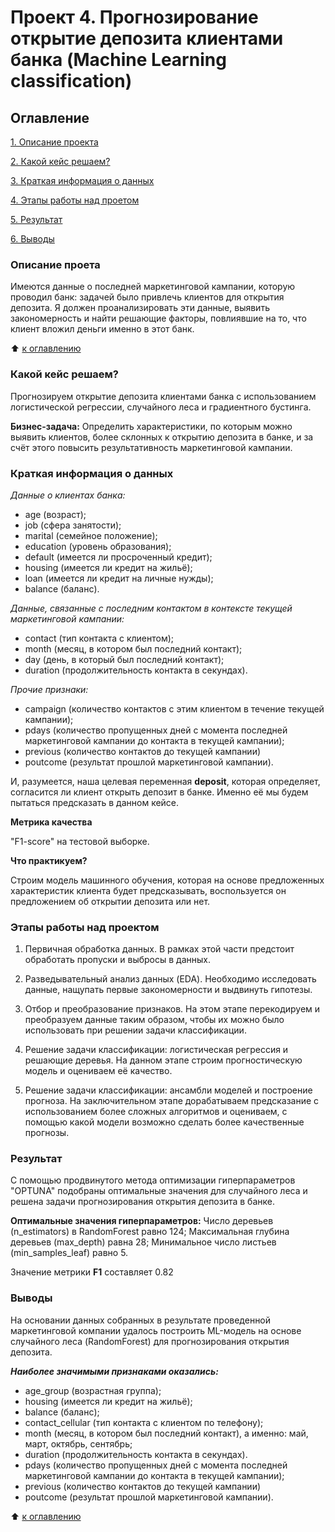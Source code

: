 # Проект 4. Прогнозирование открытие депозита клиентами банка (Machine Learning classification)

## Оглавление
[1. Описание проекта](https://github.com/Dushka97/SkillFactory/tree/main/project_4/README_ML4.md#Описание-проекта)

[2. Какой кейс решаем?](https://github.com/Dushka97/SkillFactory/tree/main/project_4/README_ML4.md#Какой-кейс-решаем?)

[3. Краткая информация о данных](https://github.com/Dushka97/SkillFactory/tree/main/project_4/README_ML4.md#Краткая-информация-о-данных)

[4. Этапы работы над проетом](https://github.com/Dushka97/SkillFactory/tree/main/project_4/README_ML4.md#Этапы-работы-над-проектом)

[5. Результат](https://github.com/Dushka97/SkillFactory/tree/main/project_4/README_ML4.md#Результат)

[6. Выводы](https://github.com/Dushka97/SkillFactory/tree/main/project_4/README_ML4.md#Выводы)

### Описание проета
Имеются данные о последней маркетинговой кампании, которую проводил банк: задачей было привлечь клиентов для открытия депозита. Я должен проанализировать эти данные, выявить закономерность и найти решающие факторы, повлиявшие на то, что клиент вложил деньги именно в этот банк.

:arrow_up: [к оглавлению](https://github.com/Dushka97/SkillFactory/tree/main/project_4/README_ML4.md#Оглавление)

### Какой кейс решаем?

Прогнозируем открытие депозита клиентами банка с использованием логистической регрессии, случайного леса и градиентного бустинга.

**Бизнес-задача:**
Определить характеристики, по которым можно выявить клиентов, более склонных к открытию депозита в банке, и за счёт этого повысить результативность маркетинговой кампании.

### Краткая информация о данных

*Данные о клиентах банка:*

- age (возраст);
- job (сфера занятости);
- marital (семейное положение);
- education (уровень образования);
- default (имеется ли просроченный кредит);
- housing (имеется ли кредит на жильё);
- loan (имеется ли кредит на личные нужды);
- balance (баланс).

*Данные, связанные с последним контактом в контексте текущей маркетинговой кампании:*

- contact (тип контакта с клиентом);
- month (месяц, в котором был последний контакт);
- day (день, в который был последний контакт);
- duration (продолжительность контакта в секундах).

*Прочие признаки:*

- campaign (количество контактов с этим клиентом в течение текущей кампании);
- pdays (количество пропущенных дней с момента последней маркетинговой кампании до контакта в текущей кампании);
- previous (количество контактов до текущей кампании)
- poutcome (результат прошлой маркетинговой кампании).

И, разумеется, наша целевая переменная **deposit**, которая определяет, согласится ли клиент открыть депозит в банке. Именно её мы будем пытаться предсказать в данном кейсе.

**Метрика качества**

"F1-score" на тестовой выборке.

**Что практикуем?**

Строим модель машинного обучения, которая на основе предложенных характеристик клиента будет предсказывать, воспользуется он предложением об открытии депозита или нет.


### Этапы работы над проектом

1) Первичная обработка данных. В рамках этой части предстоит обработать пропуски и выбросы в данных.

2) Разведывательный анализ данных (EDA). Необходимо исследовать данные, нащупать первые закономерности и выдвинуть гипотезы.

3) Отбор и преобразование признаков. На этом этапе перекодируем и преобразуем данные таким образом, чтобы их можно было использовать при решении задачи классификации.

4) Решение задачи классификации: логистическая регрессия и решающие деревья. На данном этапе строим прогностическую модель и оцениваем её качество.

5) Решение задачи классификации: ансамбли моделей и построение прогноза. На заключительном этапе дорабатываем предсказание с использованием более сложных алгоритмов и оцениваем, с помощью какой модели возможно сделать более качественные прогнозы.


### Результат

С помощью продвинутого метода оптимизации гиперпараметров "OPTUNA" подобраны оптимальные значения для случайного леса и решена задачи прогнозирования открытия депозита в банке. 

**Оптимальные значения гиперпараметров:**
Число деревьев (n_estimators) в RandomForest равно 124; 
Максимальная глубина деревьев (max_depth) равна 28;
Минимальное число листьев (min_samples_leaf) равно 5.

Значение метрики **F1** составляет 0.82

### Выводы

На основании данных собранных в результате проведенной маркетинговой компании удалось построить ML-модель на основе случайного леса (RandomForest) для прогнозирования открытия депозита.

***Наиболее значимыми признаками оказались:***

- age_group (возрастная группа);
- housing (имеется ли кредит на жильё);
- balance (баланс);
- contact_cellular (тип контакта с клиентом по телефону);
- month (месяц, в котором был последний контакт), а именно: май, март, октябрь, сентябрь;
- duration (продолжительность контакта в секундах).
- pdays (количество пропущенных дней с момента последней маркетинговой кампании до контакта в текущей кампании);
- previous (количество контактов до текущей кампании)
- poutcome (результат прошлой маркетинговой кампании).


:arrow_up: [к оглавлению](https://github.com/Dushka97/SkillFactory/tree/main/project_4/README_ML4.md#Оглавление)
